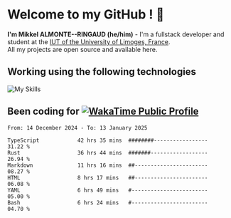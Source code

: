 # Welcome to my GitHub ! 🌃

**I'm Mikkel ALMONTE--RINGAUD (he/him)** - I'm a fullstack developer and student at the [IUT of the University of Limoges, France](https://iut.unilim.fr). \
All my projects are open source and available here.

## Working using the following technologies

![My Skills](https://skillicons.dev/icons?i=solidjs,pnpm,nodejs,ts,js,vercel,netlify,html,css,rust,astro,git,vue,md,electron,figma,github,bash,bun,cloudflare,py,tailwind,nginx,npm,tauri,vite,zig,yarn,windicss,dart,flutter,kotlin&theme=dark)

## Been coding for [![WakaTime Public Profile](https://wakatime.com/badge/user/0839e595-e07a-435c-8d59-ed95f2a3d6dd.svg?style=flat-square)](https://wakatime.com/@0839e595-e07a-435c-8d59-ed95f2a3d6dd)

<!--START_SECTION:waka-->

```plain
From: 14 December 2024 - To: 13 January 2025

TypeScript            42 hrs 35 mins  ########-----------------   31.22 %
Rust                  36 hrs 44 mins  #######------------------   26.94 %
Markdown              11 hrs 16 mins  ##-----------------------   08.27 %
HTML                  8 hrs 17 mins   ##-----------------------   06.08 %
YAML                  6 hrs 49 mins   #------------------------   05.00 %
Bash                  6 hrs 24 mins   #------------------------   04.70 %
```

<!--END_SECTION:waka-->
